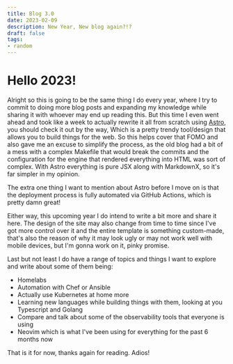 ```yaml
---
title: Blog 3.0
date: 2023-02-09
description: New Year, New blog again?!?
draft: false 
tags: 
- random
---
```


# Hello 2023!

Alright so this is going to be the same thing I do every year, where I try to commit to doing more blog posts and expanding my knowledge while sharing it with whoever may end up reading this.
But this time I even went ahead and took like a week to actually rewrite it all from scratch using [Astro](https://astro.build/), you should check it out by the way,
Which is a pretty trendy tool/design that allows you to build things for the web. So this helps cover that FOMO and also gave me an excuse to simplify the process, as the old blog had a bit of a mess with a complex Makefile that would break the commits and the configuration for the engine that rendered everything into HTML was sort of complex. With Astro everything is pure JSX along with MarkdownX, so it's far simpler in my opinion.

The extra one thing I want to mention about Astro before I move on is that the deployment process is fully automated via GitHub Actions, which is pretty damn great!

Either way, this upcoming year I do intend to write a bit more and share it here.
The design of the site may also change from time to time since I've got more control over it and the entire template is something custom-made, that's also the reason of why it may look ugly or may not work well with mobile devices, but I'm gonna work on it, pinky promise.

Last but not least I do have a range of topics and things I want to explore and write about some of them being:

- Homelabs
- Automation with Chef or Ansible
- Actually use Kubernetes at home more
- Learning new languages while building things with them, looking at you Typescript and Golang
- Compare and talk about some of the observability tools that everyone is using
- Neovim which is what I've been using for everything for the past 6 months now

That is it for now, thanks again for reading.
Adios!

